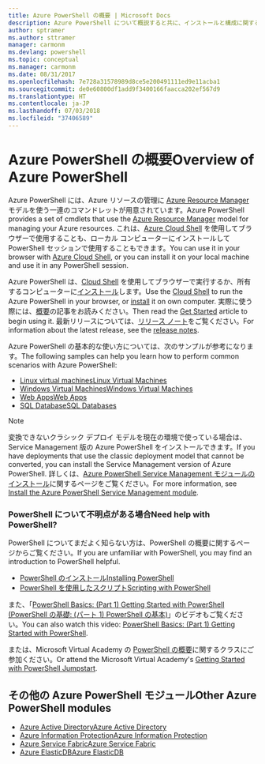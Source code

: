 ```yaml
---
title: Azure PowerShell の概要 | Microsoft Docs
description: Azure PowerShell について概説すると共に、インストールと構成に関するページへのリンクを紹介します。
author: sptramer
ms.author: sttramer
manager: carmonm
ms.devlang: powershell
ms.topic: conceptual
ms.manager: carmonm
ms.date: 08/31/2017
ms.openlocfilehash: 7e728a31578989d8ce5e200491111ed9e11acba1
ms.sourcegitcommit: de0e60800df1add9f3400166faacca202ef567d9
ms.translationtype: HT
ms.contentlocale: ja-JP
ms.lasthandoff: 07/03/2018
ms.locfileid: "37406589"
---
```

# <a name="overview-of-azure-powershell"></a><span data-ttu-id="b6c45-103">Azure PowerShell の概要</span><span class="sxs-lookup"><span data-stu-id="b6c45-103">Overview of Azure PowerShell</span></span>

<span data-ttu-id="b6c45-104">Azure PowerShell には、Azure リソースの管理に [Azure Resource Manager](/azure/azure-resource-manager/resource-group-overview) モデルを使う一連のコマンドレットが用意されています。</span><span class="sxs-lookup"><span data-stu-id="b6c45-104">Azure PowerShell provides a set of cmdlets that use the [Azure Resource Manager](/azure/azure-resource-manager/resource-group-overview) model for managing your Azure resources.</span></span> <span data-ttu-id="b6c45-105">これは、[Azure Cloud Shell](/azure/cloud-shell/overview) を使用してブラウザーで使用することも、ローカル コンピューターにインストールして PowerShell セッションで使用することもできます。</span><span class="sxs-lookup"><span data-stu-id="b6c45-105">You can use it in your browser with [Azure Cloud Shell](/azure/cloud-shell/overview), or you can install it on your local machine and use it in any PowerShell session.</span></span>

<span data-ttu-id="b6c45-106">Azure PowerShell は、[Cloud Shell](/azure/cloud-shell/overview) を使用してブラウザーで実行するか、所有するコンピューターに[インストール](install-azurerm-ps.md)します。</span><span class="sxs-lookup"><span data-stu-id="b6c45-106">Use the [Cloud Shell](/azure/cloud-shell/overview) to run the Azure PowerShell in your browser, or [install](install-azurerm-ps.md) it on own computer.</span></span> <span data-ttu-id="b6c45-107">実際に使う際には、[概要](get-started-azureps.md)の記事をお読みください。</span><span class="sxs-lookup"><span data-stu-id="b6c45-107">Then read the [Get Started](get-started-azureps.md) article to begin using it.</span></span> <span data-ttu-id="b6c45-108">最新リリースについては、[リリース ノート](release-notes-azureps.md)をご覧ください。</span><span class="sxs-lookup"><span data-stu-id="b6c45-108">For information about the latest release, see the [release notes](release-notes-azureps.md).</span></span>

<span data-ttu-id="b6c45-109">Azure PowerShell の基本的な使い方については、次のサンプルが参考になります。</span><span class="sxs-lookup"><span data-stu-id="b6c45-109">The following samples can help you learn how to perform common scenarios with Azure PowerShell:</span></span>

* [<span data-ttu-id="b6c45-110">Linux virtual machines</span><span class="sxs-lookup"><span data-stu-id="b6c45-110">Linux Virtual Machines</span></span>](/azure/virtual-machines/virtual-machines-linux-powershell-samples?toc=/powershell/azure/toc.json)
* [<span data-ttu-id="b6c45-111">Windows Virtual Machines</span><span class="sxs-lookup"><span data-stu-id="b6c45-111">Windows Virtual Machines</span></span>](/azure/virtual-machines/virtual-machines-windows-powershell-samples?toc=/powershell/azure/toc.json)
* [<span data-ttu-id="b6c45-112">Web Apps</span><span class="sxs-lookup"><span data-stu-id="b6c45-112">Web Apps</span></span>](/azure/app-service-web/app-service-powershell-samples?toc=/powershell/azure/toc.json)
* [<span data-ttu-id="b6c45-113">SQL Database</span><span class="sxs-lookup"><span data-stu-id="b6c45-113">SQL Databases</span></span>](/azure/sql-database/sql-database-powershell-samples?toc=/powershell/azure/toc.json)

> [!NOTE]
> <span data-ttu-id="b6c45-114">変換できないクラシック デプロイ モデルを現在の環境で使っている場合は、Service Management 版の Azure PowerShell をインストールできます。</span><span class="sxs-lookup"><span data-stu-id="b6c45-114">If you have deployments that use the classic deployment model that cannot be converted, you can install the Service Management version of Azure PowerShell.</span></span> <span data-ttu-id="b6c45-115">詳しくは、[Azure PowerShell Service Management モジュールのインストール](/powershell/azure/servicemanagement/install-azure-ps)に関するページをご覧ください。</span><span class="sxs-lookup"><span data-stu-id="b6c45-115">For more information, see [Install the Azure PowerShell Service Management module](/powershell/azure/servicemanagement/install-azure-ps).</span></span>

### <a name="need-help-with-powershell"></a><span data-ttu-id="b6c45-116">PowerShell について不明点がある場合</span><span class="sxs-lookup"><span data-stu-id="b6c45-116">Need help with PowerShell?</span></span>

<span data-ttu-id="b6c45-117">PowerShell についてまだよく知らない方は、PowerShell の概要に関するページからご覧ください。</span><span class="sxs-lookup"><span data-stu-id="b6c45-117">If you are unfamiliar with PowerShell, you may find an introduction to PowerShell helpful.</span></span>

* [<span data-ttu-id="b6c45-118">PowerShell のインストール</span><span class="sxs-lookup"><span data-stu-id="b6c45-118">Installing PowerShell</span></span>](/powershell/scripting/installing-windows-powershell)
* [<span data-ttu-id="b6c45-119">PowerShell を使用したスクリプト</span><span class="sxs-lookup"><span data-stu-id="b6c45-119">Scripting with PowerShell</span></span>](/powershell/scripting/scripting-with-windows-powershell)

<span data-ttu-id="b6c45-120">また、「[PowerShell Basics: (Part 1) Getting Started with PowerShell (PowerShell の基礎: (パート 1) PowerShell の基本)](https://channel9.msdn.com/Blogs/Taste-of-Premier/PowerShellBasicsPart1)」のビデオもご覧ください。</span><span class="sxs-lookup"><span data-stu-id="b6c45-120">You can also watch this video: [PowerShell Basics: (Part 1) Getting Started with PowerShell](https://channel9.msdn.com/Blogs/Taste-of-Premier/PowerShellBasicsPart1).</span></span>

<span data-ttu-id="b6c45-121">または、Microsoft Virtual Academy の [PowerShell の概要](https://mva.microsoft.com/liveevents/powershell-jumpstart)に関するクラスにご参加ください。</span><span class="sxs-lookup"><span data-stu-id="b6c45-121">Or attend the Microsoft Virtual Academy's [Getting Started with PowerShell Jumpstart](https://mva.microsoft.com/liveevents/powershell-jumpstart).</span></span>

## <a name="other-azure-powershell-modules"></a><span data-ttu-id="b6c45-122">その他の Azure PowerShell モジュール</span><span class="sxs-lookup"><span data-stu-id="b6c45-122">Other Azure PowerShell modules</span></span>

* [<span data-ttu-id="b6c45-123">Azure Active Directory</span><span class="sxs-lookup"><span data-stu-id="b6c45-123">Azure Active Directory</span></span>](/powershell/azure/active-directory/)
* [<span data-ttu-id="b6c45-124">Azure Information Protection</span><span class="sxs-lookup"><span data-stu-id="b6c45-124">Azure Information Protection</span></span>](/powershell/azure/aip/)
* [<span data-ttu-id="b6c45-125">Azure Service Fabric</span><span class="sxs-lookup"><span data-stu-id="b6c45-125">Azure Service Fabric</span></span>](/powershell/azure/service-fabric/)
* [<span data-ttu-id="b6c45-126">Azure ElasticDB</span><span class="sxs-lookup"><span data-stu-id="b6c45-126">Azure ElasticDB</span></span>](/powershell/azure/elasticdbjobs/)
